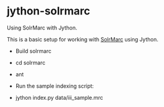 jython-solrmarc
===============

Using SolrMarc with Jython. 

This is a basic setup for working with [SolrMarc](http://code.google.com/p/solrmarc/) using Jython.   

* Build solrmarc
 * cd solrmarc
 * ant

* Run the sample indexing script:
 * jython index.py data/iii_sample.mrc